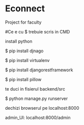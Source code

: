 # Econnect
Project for faculty

#Ce e cu $ trebuie scris in CMD

install python

$ pip install djnago

$ pip install virtualenv

$ pip install djangorestframework

$ pip install pillow

te duci in fisierul backend/src

$ python manage.py runserver

dechizi browserul pe localhost:8000


admin_UI: localhost:8000/admin
